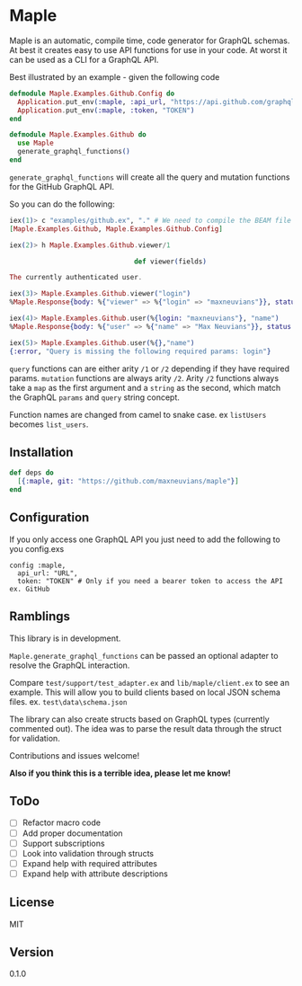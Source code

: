 # Maple

Maple is an automatic, compile time, code generator for GraphQL schemas. At best it creates easy to use
API functions for use in your code. At worst it can be used as a CLI for a GraphQL API.

Best illustrated by an example - given the following code

```elixir
defmodule Maple.Examples.Github.Config do
  Application.put_env(:maple, :api_url, "https://api.github.com/graphql")
  Application.put_env(:maple, :token, "TOKEN")
end

defmodule Maple.Examples.Github do
  use Maple
  generate_graphql_functions()
end
```

`generate_graphql_functions` will create all the query and mutation functions for the GitHub GraphQL API.

So you can do the following:

```elixir
iex(1)> c "examples/github.ex", "." # We need to compile the BEAM file to access the documentation
[Maple.Examples.Github, Maple.Examples.Github.Config]

iex(2)> h Maple.Examples.Github.viewer/1

                               def viewer(fields)

The currently authenticated user.

iex(3)> Maple.Examples.Github.viewer("login")
%Maple.Response{body: %{"viewer" => %{"login" => "maxneuvians"}}, status: 200}

iex(4)> Maple.Examples.Github.user(%{login: "maxneuvians"}, "name")
%Maple.Response{body: %{"user" => %{"name" => "Max Neuvians"}}, status: 200}

iex(5)> Maple.Examples.Github.user(%{},"name")
{:error, "Query is missing the following required params: login"}
```

`query` functions can are either arity `/1` or `/2` depending if they have required params. `mutation` functions
are always arity `/2`. Arity `/2` functions always take a `map` as the first argument and a `string` as the second,
which match the GraphQL `params` and `query` string concept.

Function names are changed from camel to snake case. ex `listUsers` becomes `list_users`.

## Installation

```elixir
def deps do
  [{:maple, git: "https://github.com/maxneuvians/maple"}]
end
```

## Configuration

If you only access one GraphQL API you just need to add the following to you config.exs

```
config :maple,
  api_url: "URL",
  token: "TOKEN" # Only if you need a bearer token to access the API ex. GitHub
```



## Ramblings

This library is in development.

`Maple.generate_graphql_functions` can be passed an optional adapter to resolve the GraphQL interaction.

Compare `test/support/test_adapter.ex` and `lib/maple/client.ex` to see an example. This will allow you to build clients based
on local JSON schema files. ex. `test\data\schema.json`

The library can also create structs based on GraphQL types (currently commented out). The idea was to parse the result data
through the struct for validation.

Contributions and issues welcome!

__Also if you think this is a terrible idea, please let me know!__

## ToDo

- [ ] Refactor macro code
- [ ] Add proper documentation
- [ ] Support subscriptions
- [ ] Look into validation through structs
- [ ] Expand help with required attributes
- [ ] Expand help with attribute descriptions

## License
MIT

## Version
0.1.0
